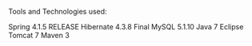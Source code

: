 Tools and Technologies used:

Spring 4.1.5 RELEASE
Hibernate 4.3.8 Final
MySQL 5.1.10
Java 7
Eclipse
Tomcat 7
Maven 3
